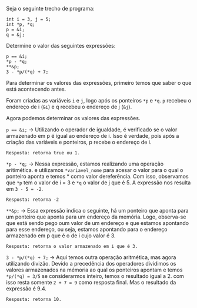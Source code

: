 Seja o seguinte trecho de programa:

```
int i = 3, j = 5;
int *p, *q;
p = &i;
q = &j;
```

Determine o valor das seguintes expressões:

```
p == &i;
*p - *q;
**&p;
3 - *p/(*q) + 7;
```

Para determinar os valores das expressões, primeiro temos que saber o que está acontecendo antes.

Foram criadas as variáveis `i` e `j`, logo após os ponteiros `*p` e `*q`. `p` recebeu o endereço de
i (`&i`) e q recebeu o endereço de j (`&j`).

Agora podemos determinar os valores das expressões.

```p == &i;``` -> Utilizando o operador de igualdade, é verificado se o valor armazenado em
p é igual ao endereço de i. Isso é verdade, pois após a criação das variáveis e ponteiros, p 
recebe o endereço de i.

`Resposta: retorna true ou 1.`

```*p - *q;``` -> Nessa expressão, estamos realizando uma operação aritimética. e utilizamos
`*variavel_nome` para acesar o valor para o qual o ponteiro aponta e 
temos * como valor dereferência. Com isso, observamos que `*p` tem o valor de i = 3 
e `*q` o valor de j que é 5. A expressão nos resulta em `3 - 5 = -2`.

`Resposta: retorna -2`

```**&p;``` -> Essa expressão indica o seguinte, há um ponteiro que aponta para um ponteiro
que aponta para um endereço da memória. Logo, observa-se que está sendo pego oum valor de um endereço e 
que estamos apontando para esse endereço, ou seja, estamos apontando para o endereço armazenado em p que é o de i cujo valor é 3.

`Resposta: retorna o valor armazenado em i que é 3.`

```3 - *p/(*q) + 7;``` -> Aqui temos outra operação aritmética, mas agora utilizando divizão. Devido a precedência dos operadores
dividimos os valores armazenados na mémoria ao qual os ponteiros apontam e temos `*p/(*q) = 3/5` se considerarmos inteiro, temos o
resultado igual a 2. com isso resta somente `2 + 7 = 9` como resposta final. Mas o resultado da expressão é 9.4.

`Resposta: retorna 10.`

